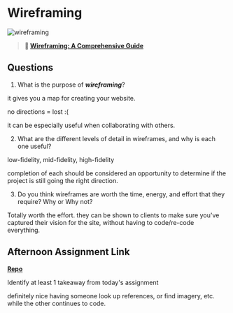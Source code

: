 # Wireframing

![wireframing](https://bcw.blob.core.windows.net/public/img/courses/2293087935019893)

> **📖 [Wireframing: A Comprehensive Guide](https://codeworksacademy.com/fs-student-guide/resources/wk1/06-Wireframing)**

## Questions

1. What is the purpose of ***wireframing***? 

it gives you a map for creating your website.

no directions = lost :(

  
it can be especially useful when collaborating with others.

2. What are the different levels of detail in wireframes, and why is each one useful?

low-fidelity, mid-fidelity, high-fidelity

completion of each should be considered an opportunity to determine if the project is still going the right direction.

3. Do you think wireframes are worth the time, energy, and effort that they require? Why or Why not?

Totally worth the effort. they can be shown to clients to make sure you've captured their vision for the site, without having to code/re-code everything.

## Afternoon Assignment Link

**[Repo](https://github.com/doctorgrant99/clone_thursday)**

Identify at least 1 takeaway from today's assignment

definitely nice having someone look up references, or find imagery, etc. while the other continues to code.
